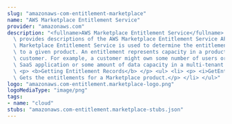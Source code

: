 ```yaml
---
slug: "amazonaws-com-entitlement-marketplace"
name: "AWS Marketplace Entitlement Service"
provider: "amazonaws.com"
description: "<fullname>AWS Marketplace Entitlement Service</fullname> <p>This reference\
  \ provides descriptions of the AWS Marketplace Entitlement Service API.</p> <p>AWS\
  \ Marketplace Entitlement Service is used to determine the entitlement of a customer\
  \ to a given product. An entitlement represents capacity in a product owned by the\
  \ customer. For example, a customer might own some number of users or seats in an\
  \ SaaS application or some amount of data capacity in a multi-tenant database.</p>\
  \ <p> <b>Getting Entitlement Records</b> </p> <ul> <li> <p> <i>GetEntitlements</i>-\
  \ Gets the entitlements for a Marketplace product.</p> </li> </ul>"
logo: "amazonaws.com-entitlement.marketplace-logo.png"
logoMediaType: "image/png"
tags:
- name: "cloud"
stubs: "amazonaws.com-entitlement.marketplace-stubs.json"
---
```

